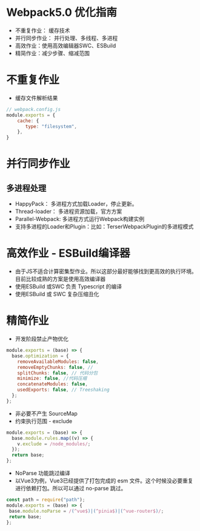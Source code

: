 # Webpack5.0 优化指南
- 不重复作业： 缓存技术
- 并行同步作业： 并行处理、多线程、多进程
- 高效作业：使用高效编辑器SWC、ESBuild
- 精简作业：减少步骤、缩减范围

# 不重复作业
- 缓存文件解析结果
```js
// webpack.config.js
module.exports = {
    cache: {
       type: "filesystem",
    },
}
```

# 并行同步作业
## 多进程处理
- HappyPack： 多进程方式加载Loader，停止更新。
- Thread-loader： 多进程资源加载，官方方案
- Parallel-Webpack: 多进程方式运行Webpack构建实例
- 支持多进程的Loader和Plugin：比如：TerserWebpackPlugin的多进程模式

# 高效作业 - ESBuild编译器
- 由于JS不适合计算密集型作业。所以这部分最好能够找到更高效的执行环境。目前比较成熟的方案是使用高效编译器
- 使用ESBuild 或SWC 负责 Typescript 的编译
- 使用ESBuild 或 SWC 复杂压缩丑化

# 精简作业
- 开发阶段禁止产物优化
```js
module.exports = (base) => {
  base.optimization = {
    removeAvailableModules: false,
    removeEmptyChunks: false, //
    splitChunks: false, // 代码分包
    minimize: false, //代码压缩
    concatenateModules: false,
    usedExports: false, // Treeshaking
  };
};
```
- 非必要不产生 SourceMap
- 约束执行范围 - exclude
```js
module.exports = (base) => {
  base.module.rules.map((v) => {
    v.exclude = /node_modules/;
  });
  return base;
};
```
- NoParse 功能跳过编译
 - 以Vue3为例，Vue3已经提供了打包完成的 esm 文件。这个时候没必要重复进行依赖打包。所以可以通过 no-parse 跳过。
 ```js
 const path = require("path");
module.exports = (base) => {
  base.module.noParse = /(^vue$)|(^pinia$)|(^vue-router$)/;
  return base;
};
```
